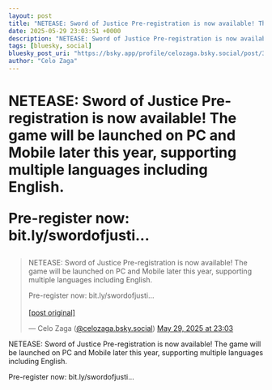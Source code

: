 ```yaml
---
layout: post
title: "NETEASE: Sword of Justice Pre-registration is now available! The game will be launched on PC and Mobile later this year, supporting multiple languages including English.  Pre-register now: bit.ly/swordofjusti..."
date: 2025-05-29 23:03:51 +0000
description: "NETEASE: Sword of Justice Pre-registration is now available! The game will be launched on PC and Mobile later this year, supporting multiple languages i..."
tags: [bluesky, social]
bluesky_post_uri: "https://bsky.app/profile/celozaga.bsky.social/post/3lqdtbrzck42o"
author: "Celo Zaga"
---
```


<h1 class="bluesky-post-title">NETEASE: Sword of Justice Pre-registration is now available! The game will be launched on PC and Mobile later this year, supporting multiple languages including English.

Pre-register now: bit.ly/swordofjusti...</h1>


<blockquote class="bluesky-embed" data-bluesky-uri="at://did:plc:lmh6rennptq77inaztnovw4b/app.bsky.feed.post/3lqdtbrzck42o" data-bluesky-embed-color-mode="system">
<p lang="">NETEASE: Sword of Justice Pre-registration is now available! The game will be launched on PC and Mobile later this year, supporting multiple languages including English.

Pre-register now: bit.ly/swordofjusti...<br><br><a href="https://bsky.app/profile/celozaga.bsky.social/post/3lqdtbrzck42o">[post original]</a></p>
&mdash; Celo Zaga (<a href="https://bsky.app/profile/did:plc:lmh6rennptq77inaztnovw4b">@celozaga.bsky.social</a>) <a href="https://bsky.app/profile/celozaga.bsky.social/post/3lqdtbrzck42o">May 29, 2025 at 23:03</a>
</blockquote>
<script async src="https://embed.bsky.app/static/embed.js" charset="utf-8"></script>


<p class="bluesky-post-description">NETEASE: Sword of Justice Pre-registration is now available! The game will be launched on PC and Mobile later this year, supporting multiple languages including English.

Pre-register now: bit.ly/swordofjusti...</p>
